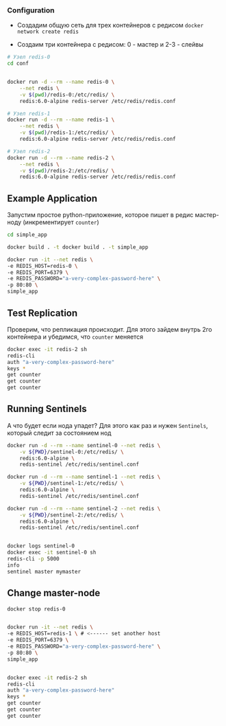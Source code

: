 ### Configuration


 - Создадим общую сеть для трех контейнеров с редисом
`docker network create redis`

 - Создаим три контейнера с редисом: 0 - мастер и 2-3 - слейвы
```bash
# Узел redis-0
cd conf


docker run -d --rm --name redis-0 \
    --net redis \
    -v $(pwd)/redis-0:/etc/redis/ \
    redis:6.0-alpine redis-server /etc/redis/redis.conf

# Узел redis-1
docker run -d --rm --name redis-1 \
    --net redis \
    -v $(pwd)/redis-1:/etc/redis/ \
    redis:6.0-alpine redis-server /etc/redis/redis.conf

# Узел redis-2
docker run -d --rm --name redis-2 \
    --net redis \
    -v $(pwd)/redis-2:/etc/redis/ \
    redis:6.0-alpine redis-server /etc/redis/redis.conf
```

## Example Application

Запустим простое python-приложение, которое пишет в редис мастер-ноду (инкрементирует `counter`)

```bash
cd simple_app

docker build . -t docker build . -t simple_app

docker run -it --net redis \
-e REDIS_HOST=redis-0 \
-e REDIS_PORT=6379 \
-e REDIS_PASSWORD="a-very-complex-password-here" \
-p 80:80 \
simple_app

```

## Test Replication

Проверим, что репликация происходит. Для этого зайдем внутрь 2го контейнера и убедимся, что `counter` меняется

```bash
docker exec -it redis-2 sh
redis-cli
auth "a-very-complex-password-here"
keys *
get counter
get counter
get counter
```

## Running Sentinels


А что будет если нода упадет? Для этого как раз и нужен `Sentinels`, который следит за состоянием нод

```bash
docker run -d --rm --name sentinel-0 --net redis \
    -v ${PWD}/sentinel-0:/etc/redis/ \
    redis:6.0-alpine \
    redis-sentinel /etc/redis/sentinel.conf

docker run -d --rm --name sentinel-1 --net redis \
    -v ${PWD}/sentinel-1:/etc/redis/ \
    redis:6.0-alpine \
    redis-sentinel /etc/redis/sentinel.conf

docker run -d --rm --name sentinel-2 --net redis \
    -v ${PWD}/sentinel-2:/etc/redis/ \
    redis:6.0-alpine \
    redis-sentinel /etc/redis/sentinel.conf


docker logs sentinel-0
docker exec -it sentinel-0 sh
redis-cli -p 5000
info
sentinel master mymaster
```

## Change master-node

```bash
docker stop redis-0


docker run -it --net redis \
-e REDIS_HOST=redis-1 \ # <------ set another host
-e REDIS_PORT=6379 \
-e REDIS_PASSWORD="a-very-complex-password-here" \
-p 80:80 \
simple_app


docker exec -it redis-2 sh
redis-cli
auth "a-very-complex-password-here"
keys *
get counter
get counter
get counter
```